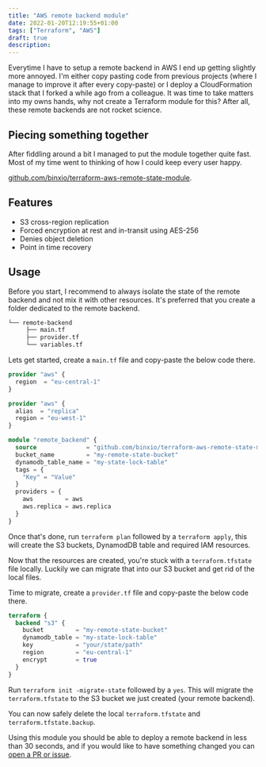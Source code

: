 ```yaml
---
title: "AWS remote backend module"
date: 2022-01-20T12:19:55+01:00
tags: ["Terraform", "AWS"]
draft: true
description:
---
```


Everytime I have to setup a remote backend in AWS I end up getting slightly more annoyed. I'm either copy pasting code from previous projects (where I manage to improve it after every copy-paste) or I deploy a CloudFormation stack that I forked a while ago from a colleague. It was time to take matters into my owns hands, why not create a Terraform module for this? After all, these remote backends are not rocket science.

## Piecing something together

After fiddling around a bit I managed to put the module together quite fast. Most of my time went to thinking of how I could keep every user happy.

[github.com/binxio/terraform-aws-remote-state-module](https://github.com/binxio/terraform-aws-remote-state-module).


## Features

- S3 cross-region replication
- Forced encryption at rest and in-transit using AES-256
- Denies object deletion
- Point in time recovery

## Usage

Before you start, I recommend to always isolate the state of the remote backend and not mix it with other resources. It's preferred that you create a folder dedicated to the remote backend.

```bash
└── remote-backend
     ├── main.tf
     ├── provider.tf
     └── variables.tf
```

Lets get started, create a `main.tf` file and copy-paste the below code there.

```terraform
provider "aws" {
  region  = "eu-central-1"
}

provider "aws" {
  alias  = "replica"
  region = "eu-west-1"
}

module "remote_backend" {
  source              = "github.com/binxio/terraform-aws-remote-state-module"
  bucket_name         = "my-remote-state-bucket"
  dynamodb_table_name = "my-state-lock-table"
  tags = {
    "Key" = "Value"
  }
  providers = {
    aws         = aws
    aws.replica = aws.replica
  }
}
```

Once that's done, run `terraform plan` followed by a `terraform apply`, this will create the S3 buckets, DynamodDB table and required IAM resources.

Now that the resources are created, you're stuck with a `terraform.tfstate` file locally. Luckily we can migrate that into our S3 bucket and get rid of the local files.

Time to migrate, create a `provider.tf` file and copy-paste the below code there.

```terraform
terraform {
  backend "s3" {
    bucket         = "my-remote-state-bucket"
    dynamodb_table = "my-state-lock-table"
    key            = "your/state/path"
    region         = "eu-central-1"
    encrypt        = true
  }
}
```

Run `terraform init -migrate-state` followed by a `yes`. This will migrate the `terraform.tfstate` to the S3 bucket we just created (your remote backend).

You can now safely delete the local `terraform.tfstate` and `terraform.tfstate.backup`.

Using this module you should be able to deploy a remote backend in less than 30 seconds, and if you would like to have something changed you can [open a PR or issue](https://github.com/binxio/terraform-aws-remote-state-module).
